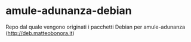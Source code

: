 amule-adunanza-debian
=====================

Repo dal quale vengono originati i pacchetti Debian per amule-adunanza (http://deb.matteobonora.it)
